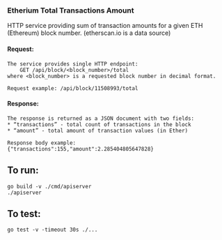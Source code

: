 ### Etherium Total Transactions Amount
HTTP service providing sum of transaction amounts for a given ETH (Ethereum) block number.
(etherscan.io is a data source)

#### Request:
    The service provides single HTTP endpoint:
        GET /api/block/<block_number>/total
    where <block_number> is a requested block number in decimal format.

    Request example: /api/block/11508993/total
#### Response:
    The response is returned as a JSON document with two fields:
    * “transactions” - total count of transactions in the block
    * “amount” - total amount of transaction values (in Ether)

    Response body example:
    {"transactions":155,"amount":2.285404805647828}
## To run:
    go build -v ./cmd/apiserver
    ./apiserver

## To test:
    go test -v -timeout 30s ./...
